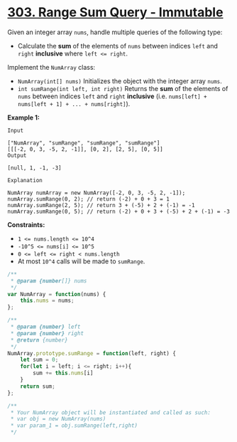# [303. Range Sum Query - Immutable](https://leetcode.com/problems/range-sum-query-immutable/description/)

Given an integer array `nums`, handle multiple queries of the following type:

- Calculate the **sum**  of the elements of `nums` between indices `left` and `right` **inclusive**  where `left <= right`.

Implement the `NumArray` class:

- `NumArray(int[] nums)` Initializes the object with the integer array `nums`.
- `int sumRange(int left, int right)` Returns the **sum**  of the elements of `nums` between indices `left` and `right` **inclusive**  (i.e. `nums[left] + nums[left + 1] + ... + nums[right]`).

**Example 1:**

```
Input

["NumArray", "sumRange", "sumRange", "sumRange"]
[[[-2, 0, 3, -5, 2, -1]], [0, 2], [2, 5], [0, 5]]
Output

[null, 1, -1, -3]

Explanation

NumArray numArray = new NumArray([-2, 0, 3, -5, 2, -1]);
numArray.sumRange(0, 2); // return (-2) + 0 + 3 = 1
numArray.sumRange(2, 5); // return 3 + (-5) + 2 + (-1) = -1
numArray.sumRange(0, 5); // return (-2) + 0 + 3 + (-5) + 2 + (-1) = -3
```

**Constraints:**

- `1 <= nums.length <= 10^4`
- `-10^5 <= nums[i] <= 10^5`
- `0 <= left <= right < nums.length`
- At most `10^4` calls will be made to `sumRange`.


```js
/**
 * @param {number[]} nums
 */
var NumArray = function(nums) {
    this.nums = nums;
};

/**
 * @param {number} left
 * @param {number} right
 * @return {number}
 */
NumArray.prototype.sumRange = function(left, right) {
    let sum = 0;
    for(let i = left; i <= right; i++){
        sum += this.nums[i]
    }
    return sum;
};

/**
 * Your NumArray object will be instantiated and called as such:
 * var obj = new NumArray(nums)
 * var param_1 = obj.sumRange(left,right)
 */
```
